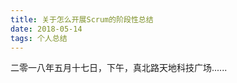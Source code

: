 ```yaml
---
title: 关于怎么开展Scrum的阶段性总结
date: 2018-05-14
tags: 个人总结
---
```


二零一八年五月十七日，下午，真北路天地科技广场......
 <!-- more -->

 
